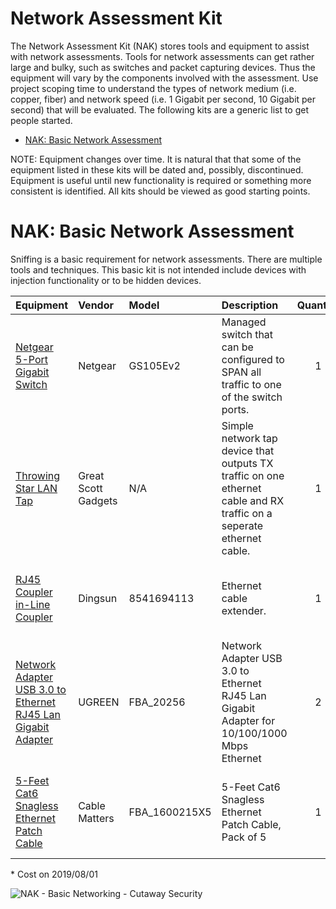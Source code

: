 # Network Assessment Kit
The Network Assessment Kit (NAK) stores tools and equipment to assist with network assessments. Tools for network assessments can get rather large and bulky, such as switches and packet capturing devices. Thus the equipment will vary by the components involved with the assessment. Use project scoping time to understand the types of network medium (i.e. copper, fiber) and network speed (i.e. 1 Gigabit per second, 10 Gigabit per second) that will be evaluated. The following kits are a generic list to get people started.

* [NAK: Basic Network Assessment](./README.md#nak-basic-network-assessment)

NOTE: Equipment changes over time. It is natural that that some of the equipment listed in these kits will be dated and, possibly, discontinued. Equipment is useful until new functionality is required or something more consistent is identified. All kits should be viewed as good starting points.

# NAK: Basic Network Assessment
Sniffing is a basic requirement for network assessments. There are multiple tools and techniques. This basic kit is not intended include devices with injection functionality or to be hidden devices.

| Equipment | Vendor | Model | Description | Quantity | Cost* | Note |
| :--- | :--- | :--- | :--- | :---: | :---: | :--- |
| [Netgear 5-Port Gigabit Switch](https://www.netgear.com/support/product/GS105Ev2.aspx) | Netgear | GS105Ev2 | Managed switch that can be configured to SPAN all traffic to one of the switch ports. | 1 | $50 | This is an older device. There should be newer models. |
| [Throwing Star LAN Tap](https://greatscottgadgets.com/throwingstar/) | Great Scott Gadgets | N/A | Simple network tap device that outputs TX traffic on one ethernet cable and RX traffic on a seperate ethernet cable. | 1 | $40 | Users can build your own or [purchase pre-built devices with a case.](https://hackerwarehouse.com/product/lan-tap-pro/) |
| [RJ45 Coupler in-Line Coupler](https://www.amazon.com/Coupler-Network-Extender-Adapter-100BASE-TX/dp/B071HPC49Z) | Dingsun | 8541694113 | Ethernet cable extender. | 1 | $5 | This comes in handy more times than you think. |
| [Network Adapter USB 3.0 to Ethernet RJ45 Lan Gigabit Adapter ](https://www.amazon.com/UGREEN-Network-Ethernet-Supports-Nintendo/dp/B00MYTSN18) | UGREEN | FBA_20256 | Network Adapter USB 3.0 to Ethernet RJ45 Lan Gigabit Adapter for 10/100/1000 Mbps Ethernet  | 2 | $28 |  Necessary for most laptops these days. |
| [5-Feet Cat6 Snagless Ethernet Patch Cable](https://www.amazon.com/Cable-Matters-160021-Snagless-Ethernet/dp/B00E5I7VJG) | Cable Matters | FBA_1600215X5 | 5-Feet Cat6 Snagless Ethernet Patch Cable, Pack of 5 | 1 | $11 | Don't expect that your client will have extra ethernet cables. |

\* Cost on 2019/08/01

![NAK - Basic Networking - Cutaway Security](../Images/rosa_NAK_basic_cutsec_v0.png)
